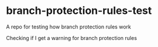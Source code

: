 # branch-protection-rules-test
A repo for testing how branch protection rules work

Checking if I get a warning for branch protection rules
